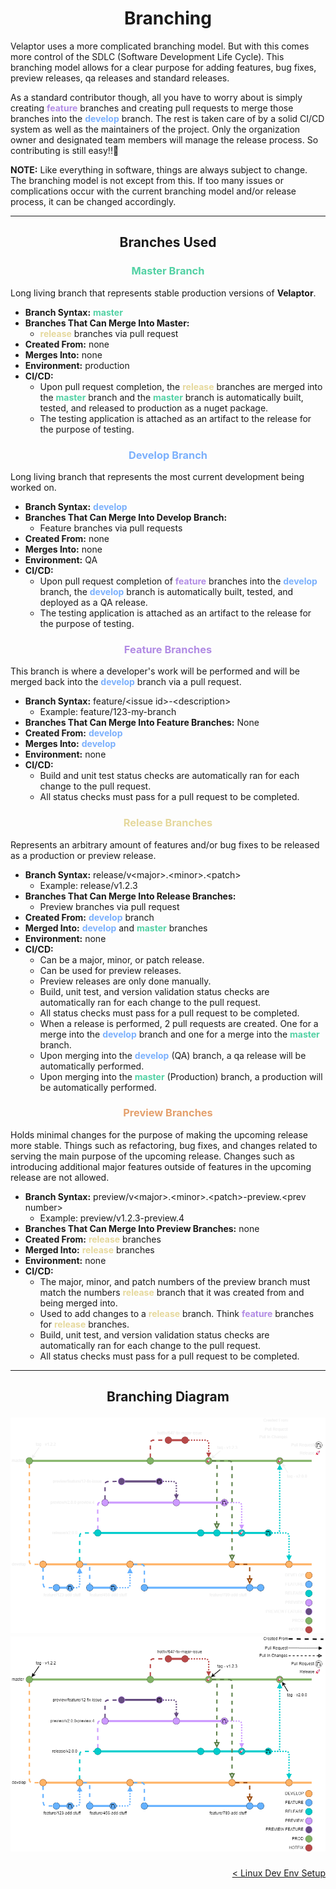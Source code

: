 <h1 align="center">Branching</h1>

Velaptor uses a more complicated branching model. But with this comes more control of the SDLC (Software Development Life Cycle).  This branching model allows for a clear purpose for adding features, bug fixes, preview releases, qa releases and standard releases.

As a standard contributor though, all you have to worry about is simply creating <span align="center" style="color: #B18BE4;font-weight:bold">feature</span> branches and creating pull requests to merge those branches into the <span align="center" style="color: #7BB0FC;font-weight:bold">develop</span> branch.  The rest is taken care of by a solid CI/CD system as well as the maintainers of the project.  Only the organization owner and designated team members will manage the release process.  So contributing is still easy!!🥳

**NOTE:** Like everything in software, things are always subject to change.  The branching model is not except from this.  If too many issues or complications occur with the current branching model and/or release process, it can be changed accordingly.

---

<h2 align="center">Branches Used</h2>

<h3 align="center" style="color: #52D1A4;font-weight:bold">Master Branch</h3>

Long living branch that represents stable production versions of **Velaptor**.
- **Branch Syntax:** <span align="center" style="color: #52D1A4;font-weight:bold">master</span>
- **Branches That Can Merge Into Master:**
  - <span align="center" style="color: #E5D89C;font-weight:bold">release</span> branches via pull request
- **Created From:** none
- **Merges Into:** none
- **Environment:** production
- **CI/CD:**
  - Upon pull request completion, the <span align="center" style="color: #E5D89C;font-weight:bold">release</span> branches are merged into the <span align="center" style="color: #52D1A4;font-weight:bold">master</span> branch and the <span align="center" style="color: #52D1A4;font-weight:bold">master</span> branch is automatically built, tested, and released to production as a nuget package.
  - The testing application is attached as an artifact to the release for the purpose of testing.

<h3 align="center" style="color: #7BB0FC;font-weight:bold">Develop Branch</h3>

Long living branch that represents the most current development being worked on.
- **Branch Syntax:** <span align="center" style="color: #7BB0FC;font-weight:bold">develop</span>
- **Branches That Can Merge Into Develop Branch:**
  - Feature branches via pull requests
- **Created From:** none
- **Merges Into:** none
- **Environment:** QA
- **CI/CD:**
  - Upon pull request completion of <span align="center" style="color: #B18BE4;font-weight:bold">feature</span> branches into the <span align="center" style="color: #7BB0FC;font-weight:bold">develop</span> branch, the <span align="center" style="color: #7BB0FC;font-weight:bold">develop</span> branch is automatically built, tested, and deployed as a QA release.
  - The testing application is attached as an artifact to the release for the purpose of testing.
   
<h3 align="center" style="color: #B18BE4;font-weight:bold">Feature Branches</h3>

This branch is where a developer's work will be performed and will be merged back into the <span style="color: #7BB0FC;font-weight:bold">develop</span> branch via a pull request.
- **Branch Syntax:** feature/\<issue id\>-\<description\>
  - Example: feature/123-my-branch
- **Branches That Can Merge Into Feature Branches:** None
- **Created From:** <span align="center" style="color: #7BB0FC;font-weight:bold">develop</span>
- **Merges Into:** <span align="center" style="color: #7BB0FC;font-weight:bold">develop</span>
- **Environment:** none
- **CI/CD:**
  - Build and unit test status checks are automatically ran for each change to the pull request.
  - All status checks must pass for a pull request to be completed.

<h3 align="center" style="color: #E5D89C;font-weight:bold">Release Branches</h3> 

Represents an arbitrary amount of features and/or bug fixes to be released as a production or preview release.
- **Branch Syntax:** release/v\<major\>.\<minor\>.\<patch\>
  - Example: release/v1.2.3
- **Branches That Can Merge Into Release Branches:**
  - Preview branches via pull request
- **Created From:** <span align="center" style="color: #7BB0FC;font-weight:bold">develop</span> branch
- **Merged Into:** <span align="center" style="color: #7BB0FC;font-weight:bold">develop</span> and <span align="center" style="color: #52D1A4;font-weight:bold">master</span> branches
- **Environment:** none
- **CI/CD:**
  - Can be a major, minor, or patch release.
  - Can be used for preview releases.
  - Preview releases are only done manually.
  - Build, unit test, and version validation status checks are automatically ran for each change to the pull request.
  - All status checks must pass for a pull request to be completed.
  - When a release is performed, 2 pull requests are created.  One for a merge into the <span align="center" style="color: #7BB0FC;font-weight:bold">develop</span> branch and one for a merge into the <span align="center" style="color: #52D1A4;font-weight:bold">master</span> branch.
  - Upon merging into the <span align="center" style="color: #7BB0FC;font-weight:bold">develop</span> (QA) branch, a qa release will be automatically performed.
  - Upon merging into the <span align="center" style="color: #52D1A4;font-weight:bold">master</span> (Production) branch, a production will be automatically performed.

<h3 align="center" style="color: #E4A06C;font-weight:bold">Preview Branches</h3>

Holds minimal changes for the purpose of making the upcoming release more stable.  Things such as refactoring, bug fixes, and changes related to serving the main purpose of the upcoming release.  Changes such as introducing additional major features outside of features in the upcoming release are not allowed.
- **Branch Syntax:** preview/v\<major\>.\<minor\>.\<patch\>-preview.\<prev number\>
  - Example: preview/v1.2.3-preview.4
- **Branches That Can Merge Into Preview Branches:** none
- **Created From:** <span align="center" style="color: #E5D89C;font-weight:bold">release</span> branches
- **Merged Into:** <span align="center" style="color: #E5D89C;font-weight:bold">release</span> branches
- **Environment:** none
- **CI/CD:**
  - The major, minor, and patch numbers of the preview branch must match the numbers <span align="center" style="color: #E5D89C;font-weight:bold">release</span> branch that it was created from and being merged into.
  - Used to add changes to a <span align="center" style="color: #E5D89C;font-weight:bold">release</span> branch.  Think <span align="center" style="color: #B18BE4;font-weight:bold">feature</span> branches for <span align="center" style="color: #E5D89C;font-weight:bold">release</span> branches.
  - Build, unit test, and version validation status checks are automatically ran for each change to the pull request.
  - All status checks must pass for a pull request to be completed.

---

<h2 align="center">
   <div>
      <span style="font-weight:bold">Branching Diagram</span>
   </div>

![BranchingDiagram](./Images/BranchingDiagram-DarkMode.png#gh-dark-mode-only)
![BranchingDiagram](./Images/BranchingDiagram-LightMode.png#gh-light-mode-only)
</h2>

<div align="right">

   [< Linux Dev Env Setup](./EnvironmentSetup/LinuxDevEnvSetup.md)
   <br/>
</div>

